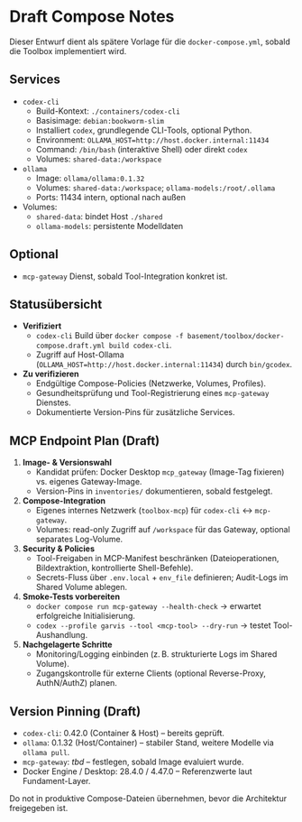 # Draft Compose Notes

Dieser Entwurf dient als spätere Vorlage für die `docker-compose.yml`, sobald die Toolbox implementiert wird.

## Services
- `codex-cli`
  - Build-Kontext: `./containers/codex-cli`
  - Basisimage: `debian:bookworm-slim`
  - Installiert `codex`, grundlegende CLI-Tools, optional Python.
  - Environment: `OLLAMA_HOST=http://host.docker.internal:11434`
  - Command: `/bin/bash` (interaktive Shell) oder direkt `codex`
  - Volumes: `shared-data:/workspace`
- `ollama`
  - Image: `ollama/ollama:0.1.32`
  - Volumes: `shared-data:/workspace`; `ollama-models:/root/.ollama`
  - Ports: 11434 intern, optional nach außen
- Volumes:
  - `shared-data`: bindet Host `./shared`
  - `ollama-models`: persistente Modelldaten

## Optional
- `mcp-gateway` Dienst, sobald Tool-Integration konkret ist.

## Statusübersicht
- **Verifiziert**
  - `codex-cli` Build über `docker compose -f basement/toolbox/docker-compose.draft.yml build codex-cli`.
  - Zugriff auf Host-Ollama (`OLLAMA_HOST=http://host.docker.internal:11434`) durch `bin/gcodex`.
- **Zu verifizieren**
  - Endgültige Compose-Policies (Netzwerke, Volumes, Profiles).
  - Gesundheitsprüfung und Tool-Registrierung eines `mcp-gateway` Dienstes.
  - Dokumentierte Version-Pins für zusätzliche Services.

## MCP Endpoint Plan (Draft)
1. **Image- & Versionswahl**
   - Kandidat prüfen: Docker Desktop `mcp_gateway` (Image-Tag fixieren) vs. eigenes Gateway-Image.
   - Version-Pins in `inventories/` dokumentieren, sobald festgelegt.
2. **Compose-Integration**
   - Eigenes internes Netzwerk (`toolbox-mcp`) für `codex-cli` ↔ `mcp-gateway`.
   - Volumes: read-only Zugriff auf `/workspace` für das Gateway, optional separates Log-Volume.
3. **Security & Policies**
   - Tool-Freigaben in MCP-Manifest beschränken (Dateioperationen, Bildextraktion, kontrollierte Shell-Befehle).
   - Secrets-Fluss über `.env.local` + `env_file` definieren; Audit-Logs im Shared Volume ablegen.
4. **Smoke-Tests vorbereiten**
   - `docker compose run mcp-gateway --health-check` → erwartet erfolgreiche Initialisierung.
   - `codex --profile garvis --tool <mcp-tool> --dry-run` → testet Tool-Aushandlung.
5. **Nachgelagerte Schritte**
   - Monitoring/Logging einbinden (z. B. strukturierte Logs im Shared Volume).
   - Zugangskontrolle für externe Clients (optional Reverse-Proxy, AuthN/AuthZ) planen.

## Version Pinning (Draft)
- `codex-cli`: 0.42.0 (Container & Host) – bereits geprüft.
- `ollama`: 0.1.32 (Host/Container) – stabiler Stand, weitere Modelle via `ollama pull`.
- `mcp-gateway`: _tbd_ – festlegen, sobald Image evaluiert wurde.
- Docker Engine / Desktop: 28.4.0 / 4.47.0 – Referenzwerte laut Fundament-Layer.

Do not in produktive Compose-Dateien übernehmen, bevor die Architektur freigegeben ist.
